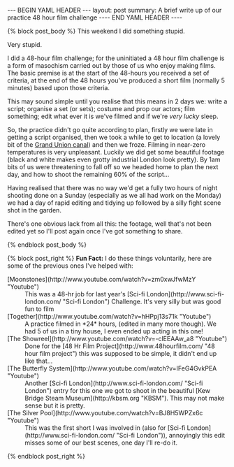 --- BEGIN YAML HEADER ---
layout: post
summary: A brief write up of our practice 48 hour film challenge
---- END YAML HEADER ----

{% block post_body %}
This weekend I did something stupid. 

Very stupid.

I did a 48-hour film challenge; for the uninitiated a 48 hour film challenge is a form of masochism carried out by those of us who enjoy making films. The basic premise is at the start of the 48-hours you received a set of criteria, at the end of the 48 hours you've produced a short film (normally 5 minutes) based upon those criteria. 

This may sound simple until you realise that this means in 2 days we: write a script; organise a set (or sets); costume and prop our actors; film something; edit what ever it is we've filmed and if we're *very lucky* sleep.

So, the practice didn't go quite according to plan, firstly we were late in getting a script organised, then we took a while to get to location (a lovely bit of the [Grand Union canal](http://goo.gl/maps/jO2fq "Google Maps")) and then we froze. Filming in near-zero temperatures is very unpleasant. Luckily we did get some beautiful footage (black and white makes even grotty industrial London look pretty). By 1am bits of us were threatening to fall off so we headed home to plan the next day, and how to shoot the remaining 60% of the script...

Having realised that there was no way we'd get a fully two hours of night shooting done on a Sunday (especially as we all had work on the Monday) we had a day of rapid editing and tidying up followed by a silly fight scene shot in the garden. 

There's one obvious lack from all this: the footage, well that's not been edited yet so I'll post again once I've got something to share. 

{% endblock post_body %}

{% block post_right %}
**Fun Fact:** I do these things voluntarily, here are some of the previous ones I've helped with:
<dl>
<dt>[Moonstones](http://www.youtube.com/watch?v=zm0xwJfwMzY "Youtube")</dt>
<dd>This was a 48-hr job for last year's [Sci-fi London](http://www.sci-fi-london.com/ "Sci-fi London") Challenge. It's very silly but was good fun to film</dd>
<dt>[Together](http://www.youtube.com/watch?v=hHPpj13s71k "Youtube")</dt>
<dd>A practice filmed in *24* hours, (edited in many more though). We had 5 of us in a tiny house, I even ended up acting in this one!</dd>
<dt>[The Showreel](http://www.youtube.com/watch?v=-clEEAAw_a8 "Youtube")</dt>
<dd>Done for the [48 Hr Film Project](http://www.48hourfilm.com/ "48 hour film project") this was supposed to be simple, it didn't end up like that...</dd>
<dt>[The Butterfly System](http://www.youtube.com/watch?v=IFeG4GvkPEA "Youtube")</dt>
<dd>Another [Sci-fi London](http://www.sci-fi-london.com/ "Sci-fi London") entry for this one we got to shoot in the beautiful [Kew Bridge Steam Museum](http://kbsm.org "KBSM"). This may not make sense but it is pretty.</dd>
<dt>[The Silver Pool](http://www.youtube.com/watch?v=BJ8H5WPZx6c "Youtube")</dt>
<dd>This was the first short I was involved in (also for [Sci-fi London](http://www.sci-fi-london.com/ "Sci-fi London")), annoyingly this edit misses some of our best scenes, one day I'll re-do it.</dd>
</dl>
{% endblock post_right %}
    